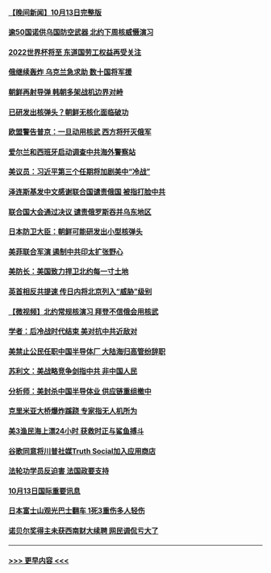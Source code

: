 #### [【晚间新闻】10月13日完整版](../pages/prog202/a103551025.md?t=10141450) 
#### [逾50国诺供乌国防空武器 北约下周核威慑演习](../pages/prog202/a103551071.md?t=10141450) 
#### [2022世界杯将至 东道国劳工权益再受关注](../pages/prog202/a103550906.md?t=10141450) 
#### [俄继续轰炸 乌克兰急求助 数十国将军援](../pages/prog202/a103550900.md?t=10141450) 
#### [朝鲜再射导弹 韩朝多架战机边界对峙](../pages/prog202/a103550814.md?t=10141450) 
#### [已研发出核弹头？朝鲜无核化面临破功](../pages/prog202/a103550898.md?t=10141450) 
#### [欧盟警告普京：一旦动用核武 西方将歼灭俄军](../pages/prog202/a103550763.md?t=10141450) 
#### [爱尔兰和西班牙启动调查中共海外警察站](../pages/prog202/a103550795.md?t=10141450) 
#### [美议员：习近平第三个任期将加剧美中“冷战”](../pages/prog202/a103550776.md?t=10141450) 
#### [泽连斯基发中文感谢联合国谴责俄国 被指打脸中共](../pages/prog202/a103550756.md?t=10141450) 
#### [联合国大会通过决议 谴责俄罗斯吞并乌东地区](../pages/prog202/a103550680.md?t=10141450) 
#### [日本防卫大臣：朝鲜可能研发出小型核弹头](../pages/prog202/a103550674.md?t=10141450) 
#### [美菲联合军演 遏制中共印太扩张野心](../pages/prog202/a103550684.md?t=10141450) 
#### [美防长：美国致力捍卫北约每一寸土地](../pages/prog202/a103550520.md?t=10141450) 
#### [英首相反共提速 传日内将北京列入“威胁”级别](../pages/prog202/a103550589.md?t=10141450) 
#### [【微视频】北约常规核演习 拜登不信俄会用核武](../pages/prog202/a103550548.md?t=10141450) 
#### [学者：后冷战时代结束 美对抗中共近敌对](../pages/prog202/a103550506.md?t=10141450) 
#### [美禁止公民任职中国半导体厂 大陆海归高管纷辞职](../pages/prog202/a103550505.md?t=10141450) 
#### [苏利文：美战略竞争剑指中共 非中国人民](../pages/prog202/a103550498.md?t=10141450) 
#### [分析师：美封杀中国半导体业 供应链重组撤中](../pages/prog202/a103550482.md?t=10141450) 
#### [克里米亚大桥爆炸蹊跷 专家指无人机所为](../pages/prog202/a103550403.md?t=10141450) 
#### [美3渔民海上漂24小时 获救时正与鲨鱼搏斗](../pages/prog202/a103550399.md?t=10141450) 
#### [谷歌同意将川普社媒Truth Social加入应用商店](../pages/prog202/a103550408.md?t=10141450) 
#### [法轮功学员反迫害 法国政要支持](../pages/prog202/a103549964.md?t=10141450) 
#### [10月13日国际重要讯息](../pages/prog202/a103550363.md?t=10141450) 
#### [日本富士山观光巴士翻车 1死3重伤多人轻伤](../pages/prog202/a103550329.md?t=10141450) 
#### [诺贝尔奖得主未获西南财大续聘 网民调侃亏大了](../pages/prog202/a103550304.md?t=10141450) 

----
#### [ >>> 更早内容 <<< ](../indexes/prog202-earlier.md)
